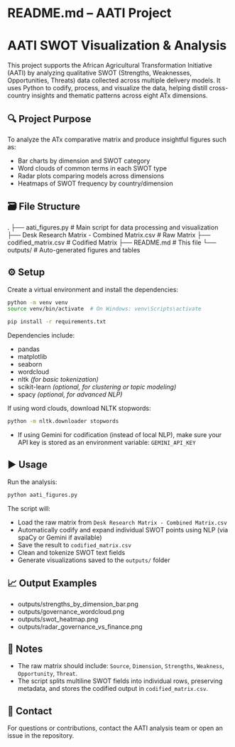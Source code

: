 # README.md – AATI Project

# AATI SWOT Visualization & Analysis

This project supports the African Agricultural Transformation Initiative (AATI) by analyzing qualitative SWOT (Strengths, Weaknesses, Opportunities, Threats) data collected across multiple delivery models. It uses Python to codify, process, and visualize the data, helping distill cross-country insights and thematic patterns across eight ATx dimensions.

## 🔍 Project Purpose

To analyze the ATx comparative matrix and produce insightful figures such as:
- Bar charts by dimension and SWOT category
- Word clouds of common terms in each SWOT type
- Radar plots comparing models across dimensions
- Heatmaps of SWOT frequency by country/dimension

## 🗃️ File Structure

.
├── aati_figures.py       # Main script for data processing and visualization
├── Desk Research Matrix - Combined Matrix.csv      # Raw Matrix
├── codified_matrix.csv   # Codified Matrix
├── README.md             # This file
└── outputs/              # Auto-generated figures and tables

## ⚙️ Setup

Create a virtual environment and install the dependencies:

```bash
python -m venv venv
source venv/bin/activate  # On Windows: venv\Scripts\activate

pip install -r requirements.txt
```

Dependencies include:
- pandas
- matplotlib
- seaborn
- wordcloud
- nltk  *(for basic tokenization)*
- scikit-learn *(optional, for clustering or topic modeling)*
- spacy *(optional, for advanced NLP)*

If using word clouds, download NLTK stopwords:
```bash
python -m nltk.downloader stopwords
```

- If using Gemini for codification (instead of local NLP), make sure your API key is stored as an environment variable: `GEMINI_API_KEY`


## ▶️ Usage

Run the analysis:
```bash
python aati_figures.py
```

The script will:
- Load the raw matrix from `Desk Research Matrix - Combined Matrix.csv`
- Automatically codify and expand individual SWOT points using NLP (via spaCy or Gemini if available)
- Save the result to `codified_matrix.csv`
- Clean and tokenize SWOT text fields
- Generate visualizations saved to the `outputs/` folder

## 📈 Output Examples

- outputs/strengths_by_dimension_bar.png
- outputs/governance_wordcloud.png
- outputs/swot_heatmap.png
- outputs/radar_governance_vs_finance.png

## 📝 Notes

- The raw matrix should include: `Source`, `Dimension`, `Strengths`, `Weakness`, `Opportunity`, `Threat`.
- The script splits multiline SWOT fields into individual rows, preserving metadata, and stores the codified output in `codified_matrix.csv`.

## 📮 Contact

For questions or contributions, contact the AATI analysis team or open an issue in the repository.
